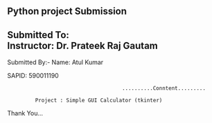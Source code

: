  Python  project Submission
 --------------------------
 Submitted To:                                                             
 Instructor: Dr. Prateek Raj Gautam
 ----------------------------------
 Submitted By:-
 Name: Atul Kumar
 
 SAPID: 590011190

                                         ..........Conntent.........

             Project : Simple GUI Calculator (tkinter)


Thank You...
